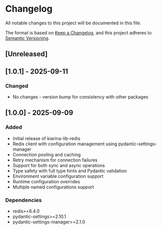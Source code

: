 # Changelog

All notable changes to this project will be documented in this file.

The format is based on [Keep a Changelog](https://keepachangelog.com/en/1.0.0/),
and this project adheres to [Semantic Versioning](https://semver.org/spec/v2.0.0.html).

## [Unreleased]

## [1.0.1] - 2025-09-11

### Changed
- No changes - version bump for consistency with other packages

## [1.0.0] - 2025-09-09

### Added
- Initial release of kiarina-lib-redis
- Redis client with configuration management using pydantic-settings-manager
- Connection pooling and caching
- Retry mechanism for connection failures
- Support for both sync and async operations
- Type safety with full type hints and Pydantic validation
- Environment variable configuration support
- Runtime configuration overrides
- Multiple named configurations support

### Dependencies
- redis>=6.4.0
- pydantic-settings>=2.10.1
- pydantic-settings-manager>=2.1.0
